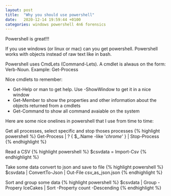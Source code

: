 ```yaml
---
layout: post
title:  "Why you should use powershell"
date:   2020-12-14 19:59:44 +0100
categories: windows powershell 4n6 forensics
---
```

Powershell is great!!!

If you use windows (or linux or mac) can you get powershell. Powershell works with objects instead of raw text like in bash.

Powershell uses CmdLets (Command-Lets). A cmdlet is alwaus on the form: Verb-Noun. Example: Get-Process

Nice cmdlets to remember:
* Get-Help or man to get help. Use -ShowWindow to get it in a nice window
* Get-Member to show the properties and other information about the objects returned from a cmdlets
* Get-Command to show all command avaiable on the system

Here are some nice onelines in powershell that I use from time to time:

Get all processes, select specific and stop thoses processes
{% highlight powershell %}
Get-Process | ? { $_.Name -like '*chrome*' } | Stop-Process
{% endhighlight %}

Read a CSV
{% highlight powershell %}
$csvdata = Import-Csv <csv file>
{% endhighlight %}

Take some data convert to json and save to file
{% highlight powershell %}
$csvdata | ConvertTo-Json | Out-File csv_as_json.json
{% endhighlight %}

Sort and group some data
{% highlight powershell %}
$csvdata | Group -Propery IceCakes | Sort -Property count -Descending
{% endhighlight %}
